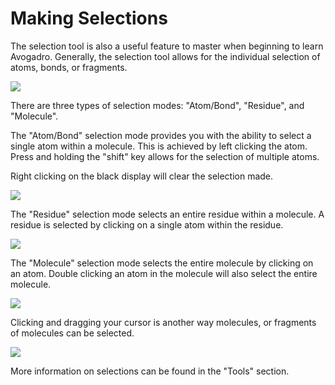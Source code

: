 ---
---
# Making Selections

The selection tool is also a useful feature to master when beginning to learn Avogadro. Generally, the selection tool allows for the individual selection of atoms, bonds, or fragments.

![][1]

[1]: ../images/3-making-selections/fed929fc-c444-4b2b-bfc6-68222818c459.png

There are three types of selection modes: "Atom/Bond", "Residue", and "Molecule".

The "Atom/Bond" selection mode provides you with the ability to select a single atom within a molecule. This is achieved by left clicking the atom. Press and holding the "shift" key allows for the selection of multiple atoms.

Right clicking on the black display will clear the selection made.

![][2]

[2]: ../images/3-making-selections/09e78cf6-0516-40eb-a1c4-16c791ea442c.png

The "Residue" selection mode selects an entire residue within a molecule. A residue is selected by clicking on a single atom within the residue.

![][3]

[3]: ../images/3-making-selections/bc9d312e-427a-4214-91da-87c3ff071342.png

The "Molecule" selection mode selects the entire molecule by clicking on an atom. Double clicking an atom in the molecule will also select the entire molecule.

![][4]

[4]: ../images/3-making-selections/bd548110-2ddd-46fb-b6f2-20b18b136fb4.png

Clicking and dragging your cursor is another way molecules, or fragments of molecules can be selected. 

![][5]

[5]: ../images/3-making-selections/300264d3-31a2-4380-8c24-205fe639ae4d.png

More information on selections can be found in the "Tools" section.
